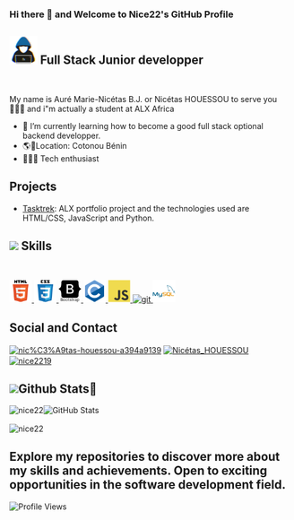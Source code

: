 ### Hi there 👋 and Welcome to Nice22's GitHub Profile

## <picture><img src = "https://github.com/0xAbdulKhalid/0xAbdulKhalid/raw/main/assets/mdImages/about_me.gif" width = 50px></picture> Full Stack Junior developper

<br>
 
 My name is Auré Marie-Nicétas B.J. or Nicétas HOUESSOU to serve you 🧑🏿‍💻  and i"m  actually a student at ALX Africa
- 🌱 I’m currently learning how to become a good full stack optional backend developper.
- 🌎📍Location: Cotonou Bénin
- 👨🏾‍💻 Tech enthusiast

## Projects
- [Tasktrek](tasktrek-766fe.web.app): ALX portfolio project and the technologies used are HTML/CSS, JavaScript and Python.
<!--
- [Name](link) Personal portfolio website 🤓
-->

## <img src="https://media2.giphy.com/media/QssGEmpkyEOhBCb7e1/giphy.gif?cid=ecf05e47a0n3gi1bfqntqmob8g9aid1oyj2wr3ds3mg700bl&rid=giphy.gif" width ="25"><b> Skills</b>
<br>

<a href="https://www.w3.org/html/" target="_blank" rel="noreferrer"> <img src="https://raw.githubusercontent.com/devicons/devicon/master/icons/html5/html5-original-wordmark.svg" alt="html5" width="40" height="40"/> </a> <a href="https://www.w3schools.com/css/" target="_blank" rel="noreferrer"> <img src="https://raw.githubusercontent.com/devicons/devicon/master/icons/css3/css3-original-wordmark.svg" alt="css3" width="40" height="40"/> </a> <a href="https://getbootstrap.com" target="_blank" rel="noreferrer"> <img src="https://raw.githubusercontent.com/devicons/devicon/master/icons/bootstrap/bootstrap-plain-wordmark.svg" alt="bootstrap" width="40" height="40"/> </a> <a href="https://www.cprogramming.com/" target="_blank" rel="noreferrer"> <img src="https://raw.githubusercontent.com/devicons/devicon/master/icons/c/c-original.svg" alt="c" width="40" height="40"/> </a> <a href="https://developer.mozilla.org/en-US/docs/Web/JavaScript" target="_blank" rel="noreferrer"> <img src="https://raw.githubusercontent.com/devicons/devicon/master/icons/javascript/javascript-original.svg" alt="javascript" width="40" height="40"/> <a href="https://git-scm.com/" target="_blank" rel="noreferrer"> <img src="https://www.vectorlogo.zone/logos/git-scm/git-scm-icon.svg" alt="git" width="40" height="40"/> </a> <a href="https://www.mysql.com/" target="_blank" rel="noreferrer"> <img src="https://raw.githubusercontent.com/devicons/devicon/master/icons/mysql/mysql-original-wordmark.svg" alt="mysql" width="40" height="40"/> </a> 


## Social and Contact

<p align="left">
<a href="https://www.linkedin.com/in/nic%C3%A9tas-houessou-a394a9139?utm_source=share&utm_campaign=share_via&utm_content=profile&utm_medium=android_app" target="blank"><img align="center" src="https://raw.githubusercontent.com/rahuldkjain/github-profile-readme-generator/master/src/images/icons/Social/linked-in-alt.svg" alt="nic%C3%A9tas-houessou-a394a9139" height="30" width="40" /></a>
<a href="https://x.com/Nictas1?t=xSFh2Rbt2K5_OQBfvglVnQ&s=09" target="blank"><img align="center" src="https://raw.githubusercontent.com/rahuldkjain/github-profile-readme-generator/master/src/images/icons/Social/twitter.svg" alt="Nicétas_HOUESSOU" height="30" width="40" /></a>
<a href="https://discord.com/invite/tXPrVh7F" target="blank"><img align="center" src="https://raw.githubusercontent.com/rahuldkjain/github-profile-readme-generator/master/src/images/icons/Social/discord.svg" alt="nice2219" height="30" width="40" /></a>

## <img src="https://media.giphy.com/media/iY8CRBdQXODJSCERIr/giphy.gif" width="35">Github Stats🚀
<img align="left" src="https://github-readme-stats.vercel.app/api/top-langs?username=nice22&show_icons=true&theme=radical&locale=en&layout=compact" alt="nice22" />

![GitHub Stats](https://github-readme-stats.vercel.app/api?username=Nice22&show_icons=true&theme=radical)

<p><img align="center" src="https://github-readme-streak-stats.herokuapp.com/?user=nice22&" alt="nice22" /></p>


## Explore my repositories to discover more about my skills and achievements. Open to exciting opportunities in the software development field.
<!--
- 🔭 I’m currently working on ...
- ⚡ Fun fact: ...
-->

![Profile Views](https://komarev.com/ghpvc/?username=Nice22&color=brightgreen)
